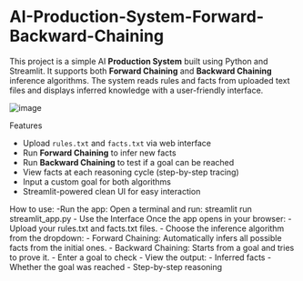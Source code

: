 # AI-Production-System-Forward-Backward-Chaining
This project is a simple AI **Production System** built using Python and Streamlit. It supports both **Forward Chaining** and **Backward Chaining** inference algorithms. The system reads rules and facts from uploaded text files and displays inferred knowledge with a user-friendly interface.

![image](https://github.com/user-attachments/assets/6986e358-b16e-4fe7-9997-00e28aff2dc6)

Features
-  Upload `rules.txt` and `facts.txt` via web interface
-  Run **Forward Chaining** to infer new facts
-  Run **Backward Chaining** to test if a goal can be reached
-  View facts at each reasoning cycle (step-by-step tracing)
-  Input a custom goal for both algorithms
-  Streamlit-powered clean UI for easy interaction

How to use:
    -Run the app:
        Open a terminal and run:    streamlit run streamlit_app.py
    - Use the Interface
          Once the app opens in your browser:
              - Upload your rules.txt and facts.txt files.
              - Choose the inference algorithm from the dropdown:
                      - Forward Chaining: Automatically infers all possible facts from the initial ones.
                      - Backward Chaining: Starts from a goal and tries to prove it.
              - Enter a goal to check
              - View the output:
                    - Inferred facts
                    - Whether the goal was reached
                    - Step-by-step reasoning 
